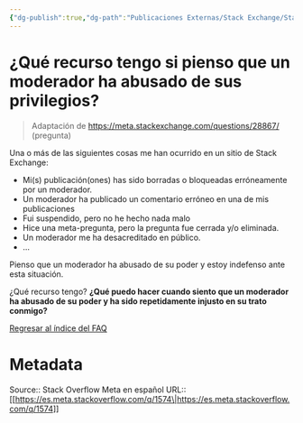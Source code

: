 ```yaml
---
{"dg-publish":true,"dg-path":"Publicaciones Externas/Stack Exchange/Stack Overflow en español/Stack Overflow en español Meta/es.meta.stackoverflow.com-1574.md","permalink":"/publicaciones-externas/stack-exchange/stack-overflow-en-espanol/stack-overflow-en-espanol-meta/es-meta-stackoverflow-com-1574/","title":"¿Qué recurso tengo si pienso que un moderador ha abusado de sus privilegios?","hide":true,"noteIcon":"\"0\"","created":"2024-04-03T12:49:10.373-06:00","updated":"2024-04-05T16:43:59.934-06:00"}
---
```


# ¿Qué recurso tengo si pienso que un moderador ha abusado de sus privilegios?

> Adaptación de https://meta.stackexchange.com/questions/28867/ <!-- what-recourse-do-i-have-if-i-believe-a-moderator-has-abused-his-her-privileges --> (pregunta)

Una o más de las siguientes cosas me han ocurrido en un sitio de Stack Exchange:

- Mi(s) publicación(ones) has sido borradas o bloqueadas erróneamente por un moderador.
- Un moderador ha publicado un comentario erróneo en una de mis publicaciones
- Fui suspendido, pero no he hecho nada malo
- Hice una meta-pregunta, pero la pregunta fue cerrada y/o eliminada.
- Un moderador me ha desacreditado en público.
- ...

Pienso que un moderador ha abusado de su poder y estoy indefenso ante esta situación.

¿Qué recurso tengo? **¿Qué puedo hacer cuando siento que un moderador ha abusado de su poder y ha sido repetidamente injusto en su trato conmigo?**

[Regresar al índice del FAQ](https://es.meta.stackoverflow.com/q/1378/)

# Metadata
Source:: Stack Overflow Meta en español
URL:: [[https://es.meta.stackoverflow.com/q/1574\|https://es.meta.stackoverflow.com/q/1574]]

